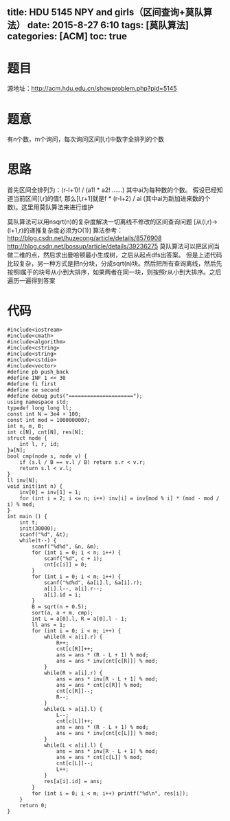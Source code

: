 title: HDU 5145 NPY and girls（区间查询+莫队算法）
date: 2015-8-27 6:10
tags: [莫队算法]
categories: [ACM]
toc: true
---
# 题目	
源地址：http://acm.hdu.edu.cn/showproblem.php?pid=5145

# 题意
有n个数，m个询问，每次询问区间[l,r]中数字全排列的个数

# 思路
首先区间全排列为：(r-l+1)! / (a1! * a2! ……) 其中ai为每种数的个数。
假设已经知道当前区间[l,r]的值f, 那么[l,r+1]就是f * (r-l+2) / ai (其中ai为新加进来数的个数)。这里用莫队算法来进行维护

莫队算法可以用nsqrt(n)的复杂度解决一切离线不修改的区间查询问题 [从(l,r)->(l+1,r)的递推复杂度必须为O(1)]
算法参考：http://blog.csdn.net/huzecong/article/details/8576908
          http://blog.csdn.net/bossup/article/details/39236275
莫队算法可以把区间当做二维的点，然后求出曼哈顿最小生成树，之后从起点dfs出答案。
但是上述代码比较复杂，另一种方式是把n分块，分成sqrt(n)块。然后把所有查询离线，然后先按照l属于的块号从小到大排序，如果两者在同一块，则按照r从小到大排序。之后遍历一遍得到答案

<!--more-->

# 代码
```
#include<iostream>
#include<cmath>
#include<algorithm>
#include<cstring>
#include<string>
#include<cstdio>
#include<vector>
#define pb push_back
#define INF 1 << 30
#define fi first
#define se second
#define debug puts("=====================");
using namespace std;
typedef long long ll;
const int N = 3e4 + 100;
const int mod = 1000000007;
int n, m, B;
int c[N], cnt[N], res[N];
struct node {
    int l, r, id;
}a[N];
bool cmp(node s, node v) {
    if (s.l / B == v.l / B) return s.r < v.r;
    return s.l < v.l;
}
ll inv[N];
void init(int n) {
    inv[0] = inv[1] = 1;
    for (int i = 2; i <= n; i++) inv[i] = inv[mod % i] * (mod - mod / i) % mod;
}
int main () {
    int t;
    init(30000);
    scanf("%d", &t);
    while(t--) {
        scanf("%d%d", &n, &m);
        for (int i = 0; i < n; i++) {
            scanf("%d", c + i);
            cnt[c[i]] = 0;
        }
        for (int i = 0; i < m; i++) {
            scanf("%d%d", &a[i].l, &a[i].r);
            a[i].l--, a[i].r--;
            a[i].id = i;
        }
        B = sqrt(n + 0.5);
        sort(a, a + m, cmp);
        int L = a[0].l, R = a[0].l - 1;
        ll ans = 1;
        for (int i = 0; i < m; i++) {
            while(R < a[i].r) {
                R++;
                cnt[c[R]]++;
                ans = ans * (R - L + 1) % mod;
                ans = ans * inv[cnt[c[R]]] % mod;
            }
            while(R > a[i].r) {
                ans = ans * inv[R - L + 1] % mod;
                ans = ans * cnt[c[R]] % mod;
                cnt[c[R]]--;
                R--;
            }
            while(L > a[i].l) {
                L--;
                cnt[c[L]]++;
                ans = ans * (R - L + 1) % mod;
                ans = ans * inv[cnt[c[L]]] % mod;
            }
            while(L < a[i].l) {
                ans = ans * inv[R - L + 1] % mod;
                ans = ans * cnt[c[L]] % mod;
                cnt[c[L]]--;
                L++;
            }
            res[a[i].id] = ans;
        }
        for (int i = 0; i < m; i++) printf("%d\n", res[i]);
    }
    return 0;
}
```
